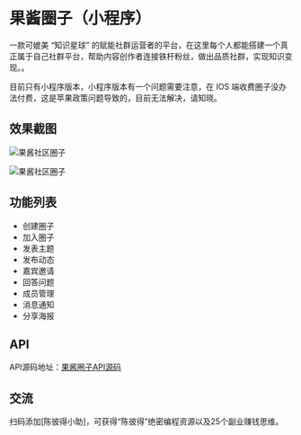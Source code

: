 # 果酱圈子（小程序）

一款可媲美 “知识星球” 的赋能社群运营者的平台，在这里每个人都能搭建一个真正属于自己社群平台，帮助内容创作者连接铁杆粉丝，做出品质社群，实现知识变现。。

目前只有小程序版本，小程序版本有一个问题需要注意，在 IOS 端收费圈子没办法付费，这是苹果政策问题导致的，目前无法解决，请知晓。

## 效果截图

![果酱社区圈子](https://cdn.guojiang.club/coterie-1.jpg)

![果酱社区圈子](https://cdn.guojiang.club/coterie-2.jpg)

## 功能列表

- 创建圈子
- 加入圈子
- 发表主题
- 发布动态
- 嘉宾邀请
- 回答问题
- 成员管理
- 消息通知
- 分享海报

## API

API源码地址：[果酱圈子API源码](https://gitee.com/guojiangclub/coterie)

## 交流

扫码添加[陈彼得小助]，可获得“陈彼得”绝密编程资源以及25个副业赚钱思维。
